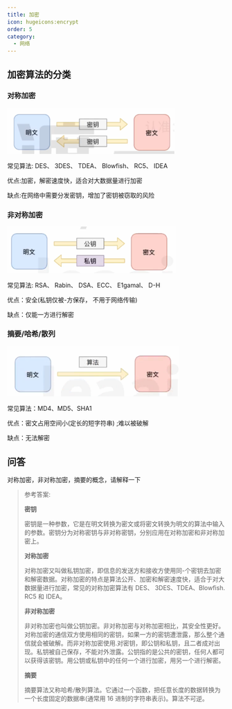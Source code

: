```yaml
---
title: 加密
icon: hugeicons:encrypt
order: 5
category:
  - 网络
---
```


## 加密算法的分类

### 对称加密

<img src=" ../../../../src/.vuepress/public/assets/images/moreThanCode/network/encrypt/image-20240223103147452.png" alt="image-20240223103147452" style="zoom:80%;" />

常见算法: DES、 3DES、 TDEA、 Blowfish、 RC5、 IDEA

优点:加密，解密速度快，适合对大数据量进行加密

缺点:在网络中需要分发密钥，增加了密钥被窃取的风险

### 非对称加密

<img src=" ../../../../src/.vuepress/public/assets/images/moreThanCode/network/encrypt/image-20240223103205264.png" style="zoom:80%;" />

常见算法: RSA、 Rabin、 DSA、ECC、 E1gamal、 D-H

优点：安全(私钥仅被-方保存， 不用于网络传输)

缺点：仅能一方进行解密

### 摘要/哈希/散列

<img src=" ../../../../src/.vuepress/public/assets/images/moreThanCode/network/encrypt/image-20240223103329053.png" style="zoom:80%;" />

常见算法：MD4、MD5、SHA1

优点：密文占用空间小(定长的短字符串) ;难以被破解

缺点：无法解密

## 问答

对称加密，非对称加密，摘要的概念，请解释一下

> 参考答案:
>
> **密钥**
>
> 密钥是一种参数，它是在明文转换为密文或将密文转换为明文的算法中输入的参数。密钥分为对称密钥与非对称密钥，分别应用在对称加密和非对称加密上。
>
> **对称加密**
>
> 对称加密又叫做私钥加密，即信息的发送方和接收方使用同-个密钥去加密和解密数据。对称加密的特点是算法公开、加密和解密速度快，适合于对大数据量进行加密，常见的对称加密算法有 DES、 3DES、TDEA、Blowfish. RC5 和 IDEA。
>
> **非对称加密**
>
> 非对称加密也叫做公钥加密。非对称加密与对称加密相比，其安全性更好。对称加密的通信双方使用相同的密钥，如果一方的密钥遭泄露，那么整个通信就会被破解。而非对称加密使用.对密钥，即公钥和私钥，且二者成对出现。私钥被自己保存，不能对外泄露。公钥指的是公共的密钥，任何人都可以获得该密钥。用公钥或私钥中的任何一个进行加密，用另一个进行解密。
>
> **摘要**
>
> 摘要算法又称哈希/散列算法。它通过一个函数，把任意长度的数据转换为一个长度固定的数据串(通常用 16 进制的字符串表示)。算法不可逆。

